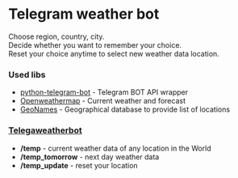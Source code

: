 # Telegram weather bot
Choose region, country, city.  
Decide whether you want to remember your choice.  
Reset your choice anytime to select new weather data location.

### Used libs
- [python-telegram-bot](https://github.com/python-telegram-bot/python-telegram-bot/) - Telegram BOT API wrapper
- [Openweathermap](https://openweathermap.org/) - Сurrent weather and forecast
- [GeoNames](https://www.geonames.org/) - Geographical database to provide list of locations

### [Telegaweatherbot](http://t.me/telegaweatherbot)
- **/temp** - current weather data of any location in the World
- **/temp_tomorrow** - next day weather data
- **/temp_update** - reset your location

